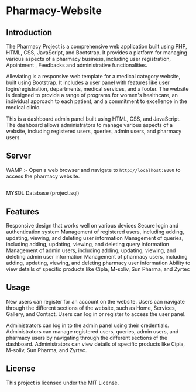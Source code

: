 # Pharmacy-Website
## Introduction 
The Pharmacy Project is a comprehensive web application built using PHP, HTML, CSS, JavaScript, and Bootstrap. It provides a platform for managing various aspects of a pharmacy business, including user registration, Apointment , Feedbacks and administrative functionalities.

Alleviating is a responsive web template for a medical category website, built using Bootstrap. It includes a user panel with features like user login/registration, departments, medical services, and a footer. The website is designed to provide a range of programs for women's healthcare, an individual approach to each patient, and a commitment to excellence in the medical clinic.

This is a dashboard admin panel built using HTML, CSS, and JavaScript. The dashboard allows administrators to manage various aspects of a website, including registered users, queries, admin users, and pharmacy users.
## Server 
WAMP :- 
Open a web browser and navigate to `http://localhost:8000` to access the pharmacy website.
## 
MYSQL Database 
(project.sql)


## Features
Responsive design that works well on various devices
Secure login and authentication system
Management of registered users, including adding, updating, viewing, and deleting user information
Management of queries, including adding, updating, viewing, and deleting query information
Management of admin users, including adding, updating, viewing, and deleting admin user information
Management of pharmacy users, including adding, updating, viewing, and deleting pharmacy user information
Ability to view details of specific products like Cipla, M-soliv, Sun Pharma, and Zyrtec

## Usage
New users can register for an account on the website.
Users can navigate through the different sections of the website, such as Home, Services, Gallery, and Contact.
Users can log in or register to access the user panel.

Administrators can log in to the admin panel using their credentials.
Administrators can manage registered users, queries, admin users, and pharmacy users by navigating through the different sections of the dashboard.
Administrators can view details of specific products like Cipla, M-soliv, Sun Pharma, and Zyrtec.

## License
This project is licensed under the MIT License.
